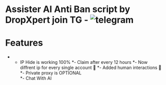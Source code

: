 # Assister AI Anti Ban script by DropXpert join TG - ![telegram](https://github.com/user-attachments/assets/1822a2af-c879-48a0-85ad-8a830ff2918b)

# Features 
* - IP Hide is working 100%
*- Claim after every 12 hours
*- Now diffrent ip for every single account 🤫
*- Added human interactions 🤫
*- Private proxy is OPTIONAL  
*- Chat With AI 

